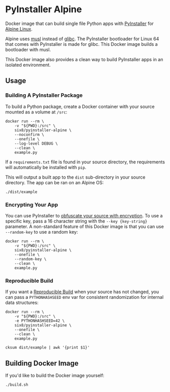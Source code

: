 PyInstaller Alpine
==================

Docker image that can build single file Python apps with
[PyInstaller](http://pyinstaller.readthedocs.io/) for
[Alpine Linux](http://www.alpinelinux.org/).

Alpine uses [musl](https://www.musl-libc.org/) instead of
[glibc](https://www.gnu.org/software/libc/). The PyInstaller bootloader for
Linux 64 that comes with PyInstaller is made for glibc. This Docker image
builds a bootloader with musl.

This Docker image also provides a clean way to build PyInstaller apps in
an isolated environment.

Usage
-----

### Building A PyInstaller Package

To build a Python package, create a Docker container with your source
mounted as a volume at `/src`:

    docker run --rm \
        -v "${PWD}:/src" \
        six8/pyinstaller-alpine \
        --noconfirm \
        --onefile \
        --log-level DEBUG \
        --clean \
        example.py

If a `requirements.txt` file is found in your source directory, the
requirements will automatically be installed with `pip`.

This will output a built app to the `dist` sub-directory in your source
directory. The app can be ran on an Alpine OS:

    ./dist/example


### Encrypting Your App

You can use PyInstaller to
[obfuscate your source with encryption](https://pythonhosted.org/PyInstaller/usage.html#encrypting-python-bytecode).
To use a specific key, pass a 16 character string with the `--key {key-string}`
parameter. A non-standard feature of this Docker image is that you can use
`--random-key` to use a random key:

    docker run --rm \
        -v "${PWD}:/src" \
        six8/pyinstaller-alpine \
        --onefile \
        --random-key \
        --clean \
        example.py


### Reproducible Build

If you want a [Reproducible Build](https://pythonhosted.org/PyInstaller/advanced-topics.html#creating-a-reproducible-build)
when your source has not changed, you can pass a `PYTHONHASHSEED` env var
for consistent randomization for internal data structures:

    docker run --rm \
        -v "${PWD}:/src" \
        -e PYTHONHASHSEED=42 \
        six8/pyinstaller-alpine \
        --onefile \
        --clean \
        example.py

    cksum dist/example | awk '{print $1}'


Building Docker Image
---------------------

If you'd like to build the Docker image yourself:

    ./build.sh
